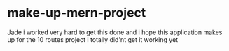 # make-up-mern-project
Jade i worked very hard to get this done and i  hope this application makes up for the 10 routes project i totally did'nt get it working yet 
